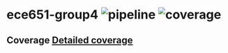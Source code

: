 # ece651-group4 ![pipeline](https://gitlab.oit.duke.edu/xw218/ece651-group4/badges/main/pipeline.svg) ![coverage](https://gitlab.oit.duke.edu/xw218/ece651-group4/badges/main/coverage.svg?job=test)
## Coverage [Detailed coverage](https://xw218.pages.oit.duke.edu/ece651-group4/dashboard.html)

